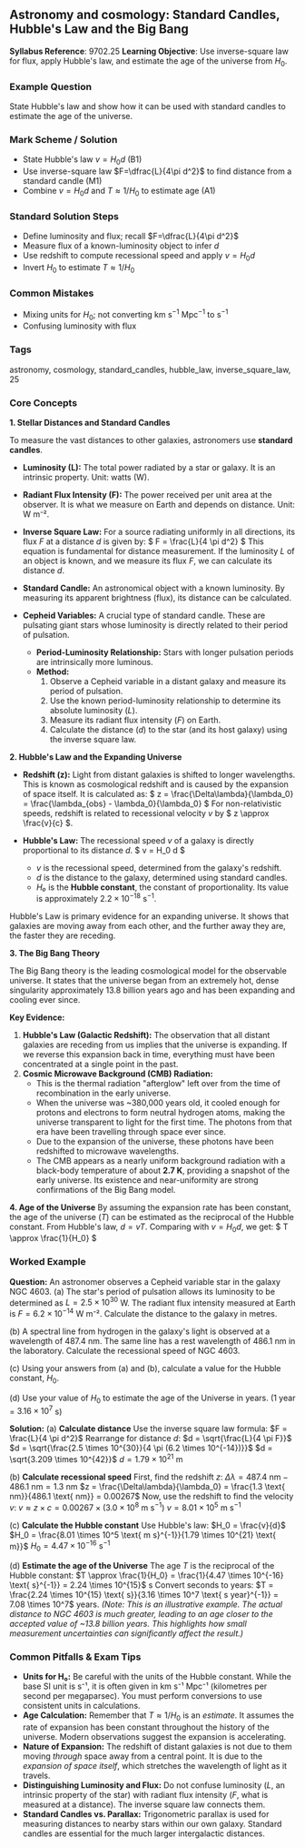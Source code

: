 ## Astronomy and cosmology: Standard Candles, Hubble's Law and the Big Bang

**Syllabus Reference**: 9702.25
**Learning Objective**: Use inverse-square law for flux, apply Hubble's law, and estimate the age of the universe from $H_0$.

### Example Question
State Hubble's law and show how it can be used with standard candles to estimate the age of the universe.

### Mark Scheme / Solution
- State Hubble's law $v=H_0 d$ (B1)
- Use inverse-square law $F=\dfrac{L}{4\pi d^2}$ to find distance from a standard candle (M1)
- Combine $v=H_0 d$ and $T\approx 1/H_0$ to estimate age (A1)

### Standard Solution Steps
- Define luminosity and flux; recall $F=\dfrac{L}{4\pi d^2}$
- Measure flux of a known-luminosity object to infer $d$
- Use redshift to compute recessional speed and apply $v=H_0 d$
- Invert $H_0$ to estimate $T\approx 1/H_0$

### Common Mistakes
- Mixing units for $H_0$; not converting km s$^{-1}$ Mpc$^{-1}$ to s$^{-1}$
- Confusing luminosity with flux

### Tags
astronomy, cosmology, standard_candles, hubble_law, inverse_square_law, 25

### Core Concepts

**1. Stellar Distances and Standard Candles**

To measure the vast distances to other galaxies, astronomers use **standard candles**.

- **Luminosity (L):** The total power radiated by a star or galaxy. It is an intrinsic property. Unit: watts (W).
- **Radiant Flux Intensity (F):** The power received per unit area at the observer. It is what we measure on Earth and depends on distance. Unit: W m⁻².
- **Inverse Square Law:** For a source radiating uniformly in all directions, its flux *F* at a distance *d* is given by:
  $ F = \frac{L}{4 \pi d^2} $
  This equation is fundamental for distance measurement. If the luminosity *L* of an object is known, and we measure its flux *F*, we can calculate its distance *d*.

- **Standard Candle:** An astronomical object with a known luminosity. By measuring its apparent brightness (flux), its distance can be calculated.

- **Cepheid Variables:** A crucial type of standard candle. These are pulsating giant stars whose luminosity is directly related to their period of pulsation.
    - **Period-Luminosity Relationship:** Stars with longer pulsation periods are intrinsically more luminous.
    - **Method:**
        1. Observe a Cepheid variable in a distant galaxy and measure its period of pulsation.
        2. Use the known period-luminosity relationship to determine its absolute luminosity (*L*).
        3. Measure its radiant flux intensity (*F*) on Earth.
        4. Calculate the distance (*d*) to the star (and its host galaxy) using the inverse square law.

**2. Hubble's Law and the Expanding Universe**

- **Redshift (z):** Light from distant galaxies is shifted to longer wavelengths. This is known as cosmological redshift and is caused by the expansion of space itself. It is calculated as:
  $ z = \frac{\Delta\lambda}{\lambda_0} = \frac{\lambda_{obs} - \lambda_0}{\lambda_0} $
  For non-relativistic speeds, redshift is related to recessional velocity *v* by $ z \approx \frac{v}{c} $.

- **Hubble's Law:** The recessional speed *v* of a galaxy is directly proportional to its distance *d*.
  $ v = H_0 d $
  - *v* is the recessional speed, determined from the galaxy's redshift.
  - *d* is the distance to the galaxy, determined using standard candles.
  - *H₀* is the **Hubble constant**, the constant of proportionality. Its value is approximately $2.2 \times 10^{-18} \text{ s}^{-1}$.

Hubble's Law is primary evidence for an expanding universe. It shows that galaxies are moving away from each other, and the further away they are, the faster they are receding.

**3. The Big Bang Theory**

The Big Bang theory is the leading cosmological model for the observable universe. It states that the universe began from an extremely hot, dense singularity approximately 13.8 billion years ago and has been expanding and cooling ever since.

**Key Evidence:**
1.  **Hubble's Law (Galactic Redshift):** The observation that all distant galaxies are receding from us implies that the universe is expanding. If we reverse this expansion back in time, everything must have been concentrated at a single point in the past.
2.  **Cosmic Microwave Background (CMB) Radiation:**
    - This is the thermal radiation "afterglow" left over from the time of recombination in the early universe.
    - When the universe was ~380,000 years old, it cooled enough for protons and electrons to form neutral hydrogen atoms, making the universe transparent to light for the first time. The photons from that era have been travelling through space ever since.
    - Due to the expansion of the universe, these photons have been redshifted to microwave wavelengths.
    - The CMB appears as a nearly uniform background radiation with a black-body temperature of about **2.7 K**, providing a snapshot of the early universe. Its existence and near-uniformity are strong confirmations of the Big Bang model.

**4. Age of the Universe**
By assuming the expansion rate has been constant, the age of the universe (*T*) can be estimated as the reciprocal of the Hubble constant.
From Hubble's law, $d = vT$. Comparing with $v = H_0 d$, we get:
$ T \approx \frac{1}{H_0} $

### Worked Example

**Question:**
An astronomer observes a Cepheid variable star in the galaxy NGC 4603.
(a) The star's period of pulsation allows its luminosity to be determined as $L = 2.5 \times 10^{30}$ W. The radiant flux intensity measured at Earth is $F = 6.2 \times 10^{-14}$ W m⁻². Calculate the distance to the galaxy in metres.

(b) A spectral line from hydrogen in the galaxy's light is observed at a wavelength of 487.4 nm. The same line has a rest wavelength of 486.1 nm in the laboratory. Calculate the recessional speed of NGC 4603.

(c) Using your answers from (a) and (b), calculate a value for the Hubble constant, $H_0$.

(d) Use your value of $H_0$ to estimate the age of the Universe in years. (1 year = $3.16 \times 10^7$ s)

**Solution:**
(a) **Calculate distance**
Use the inverse square law formula: $F = \frac{L}{4 \pi d^2}$
Rearrange for distance *d*:
$d = \sqrt{\frac{L}{4 \pi F}}$
$d = \sqrt{\frac{2.5 \times 10^{30}}{4 \pi (6.2 \times 10^{-14})}}$
$d = \sqrt{3.209 \times 10^{42}}$
$d = 1.79 \times 10^{21}$ m

(b) **Calculate recessional speed**
First, find the redshift *z*:
$\Delta\lambda = 487.4 \text{ nm} - 486.1 \text{ nm} = 1.3 \text{ nm}$
$z = \frac{\Delta\lambda}{\lambda_0} = \frac{1.3 \text{ nm}}{486.1 \text{ nm}} = 0.00267$
Now, use the redshift to find the velocity *v*:
$v \approx z \times c = 0.00267 \times (3.0 \times 10^8 \text{ m s}^{-1})$
$v = 8.01 \times 10^5 \text{ m s}^{-1}$

(c) **Calculate the Hubble constant**
Use Hubble's law: $H_0 = \frac{v}{d}$
$H_0 = \frac{8.01 \times 10^5 \text{ m s}^{-1}}{1.79 \times 10^{21} \text{ m}}$
$H_0 = 4.47 \times 10^{-16} \text{ s}^{-1}$

(d) **Estimate the age of the Universe**
The age *T* is the reciprocal of the Hubble constant:
$T \approx \frac{1}{H_0} = \frac{1}{4.47 \times 10^{-16} \text{ s}^{-1}} = 2.24 \times 10^{15}$ s
Convert seconds to years:
$T = \frac{2.24 \times 10^{15} \text{ s}}{3.16 \times 10^7 \text{ s year}^{-1}} = 7.08 \times 10^7$ years.
*(Note: This is an illustrative example. The actual distance to NGC 4603 is much greater, leading to an age closer to the accepted value of ~13.8 billion years. This highlights how small measurement uncertainties can significantly affect the result.)*

### Common Pitfalls & Exam Tips

- **Units for H₀:** Be careful with the units of the Hubble constant. While the base SI unit is s⁻¹, it is often given in km s⁻¹ Mpc⁻¹ (kilometres per second per megaparsec). You must perform conversions to use consistent units in calculations.
- **Age Calculation:** Remember that $T \approx 1/H_0$ is an *estimate*. It assumes the rate of expansion has been constant throughout the history of the universe. Modern observations suggest the expansion is accelerating.
- **Nature of Expansion:** The redshift of distant galaxies is not due to them moving *through* space away from a central point. It is due to the *expansion of space itself*, which stretches the wavelength of light as it travels.
- **Distinguishing Luminosity and Flux:** Do not confuse luminosity (*L*, an intrinsic property of the star) with radiant flux intensity (*F*, what is measured at a distance). The inverse square law connects them.
- **Standard Candles vs. Parallax:** Trigonometric parallax is used for measuring distances to nearby stars within our own galaxy. Standard candles are essential for the much larger intergalactic distances.
 